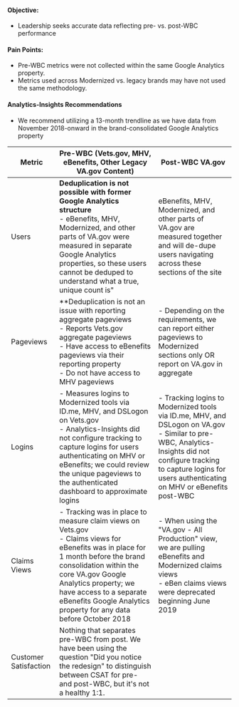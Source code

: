 #### Objective: 
- Leadership seeks accurate data reflecting pre- vs. post-WBC performance

#### Pain Points:
- Pre-WBC metrics were not collected within the same Google Analytics property.
- Metrics used across Modernized vs. legacy brands may have not used the same methodology.

#### Analytics-Insights Recommendations
- We recommend utilizing a 13-month trendline as we have data from November 2018-onward in the brand-consolidated Google Analytics property

| Metric | Pre-WBC (Vets.gov, MHV, eBenefits, Other Legacy VA.gov Content) | Post-WBC VA.gov | 
| --- | --- | --- | 
| Users | **Deduplication is not possible with former Google Analytics structure** <br>- eBenefits, MHV, Modernized, and other parts of VA.gov were measured in separate Google Analytics properties, so these users cannot be deduped to understand what a true, unique count is" | eBenefits, MHV, Modernized, and other parts of VA.gov are measured together and will de-dupe users navigating across these sections of the site |
| Pageviews | **Deduplication is not an issue with reporting aggregate pageviews <br> - Reports Vets.gov aggregate pageviews <br>- Have access to eBenefits pageviews via their reporting property <br>- Do not have access to MHV pageviews | - Depending on the requirements, we can report either pageviews to Modernized sections only OR report on VA.gov in aggregate |
| Logins | - Measures logins to Modernized tools via ID.me, MHV, and DSLogon on Vets.gov <br> - Analytics-Insights did not configure tracking to capture logins for users authenticating on MHV or eBenefits; we could review the unique pageviews to the authenticated dashboard to approximate logins | - Tracking logins to Modernized tools via ID.me, MHV, and DSLogon on VA.gov <br> - Similar to pre-WBC, Analytics-Insights did not configure tracking to capture logins for users authenticating on MHV or eBenefits post-WBC | 
| Claims Views | - Tracking was in place to measure claim views on Vets.gov <br> - Claims views for eBenefits was in place for 1 month before the brand consolidation within the core VA.gov Google Analytics property; we have access to a separate eBenefits Google Analytics property for any data before October 2018 | - When using the "VA.gov - All Production" view, we are pulling eBenefits and Modernized claims views <br> - eBen claims views were deprecated beginning June 2019 |
| Customer Satisfaction | Nothing that separates pre-WBC from post. We have been using the question "Did you notice the redesign" to distinguish between CSAT for pre- and post-WBC, but it's not a healthy 1:1. | |
